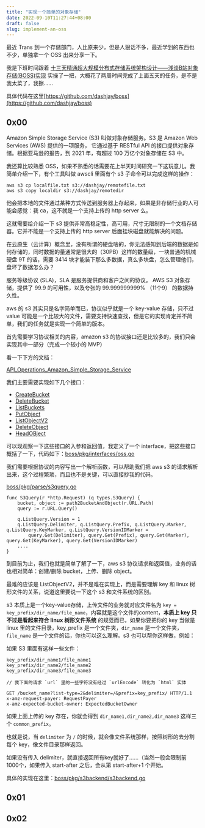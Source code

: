 ```yaml
---
title: "实现一个简单的对象存储"
date: 2022-09-10T11:27:44+08:00
draft: false
slug: implement-an-oss
---
```


最近 Trans 到一个存储部门，人比原来少，但是人狠话不多，最近学到的东西也不少，单独拿一个 OSS 出来分享一下。

我是下班时间跟着 [十三天精通超大规模分布式存储系统架构设计——浅谈B站对象存储(BOSS)实现](https://mp.weixin.qq.com/s/IJhXKZSa5SBiBgXg0dJkHg) 实操了一把，大概花了两周时间完成了上面五天的任务，是不是我太菜了，我擦……

具体代码在这里[https://github.com/dashjay/boss](https://github.com/dashjay/boss)

## 0x00 

Amazon Simple Storage Service (S3) 叫做对象存储服务。S3 是 Amazon Web Services (AWS) 提供的一项服务， 它通过基于 RESTful API 的接口提供对象存储。根据亚马逊的报告，到 2021 年，有超过 100 万亿个对象存储在 S3 中。

我还算比较熟悉 OSS，如果不熟悉的话需要花上半天时间研究一下这玩意儿。我简单介绍一下，有个工具叫做 awscli 里面有个 s3 子命令可以完成这样的操作：

```
aws s3 cp localfile.txt s3://dashjay/remotefile.txt
aws s3 copy localdir s3://dashjay/remotedir
```

他会把本地的文件通过某种方式传送到服务器上存起来，如果是非存储行业的人可能会感觉：我 ca，这不就是一个支持上传的 http server 么。

这就需要给介绍一下 s3 提供非常高稳定性，高可用，尺寸无限制的一个文档存储器。它并不能是一个支持上传的 http server 后面挂块磁盘就能解决的问题。

在云原生（云计算）概念里，没有所谓的硬盘啥的，你无法感知到后端的数据是如何存储的，同时数据的量通常是很大的（30PB）这样的数量级，一块普通的机械硬盘 9T 的话，需要 3414 块才能装下那么多数据，真么多块盘，怎么管理他们，盘坏了数据怎么办？

服务等级协议 (SLA)，SLA 是服务提供商和客户之间的协议。 AWS S3 对象存储，提供了 99.9 的可用性，以及夸张的 99.999999999% （11个9） 的数据持久性。

aws 的 s3 其实只是名字简单而已，协议似乎就是一个 key-value 存储，只不过 value 可能是一个比较大的文件，需要支持快速查找，但是它的实现肯定并不简单，我们的任务就是实现一个简单的版本。

首先需要学习协议相关的内容，amazon s3 的协议接口还是比较多的，我们只会实现其中一部分（完成一个较小的 MVP）

看一下下方的文档：

[API_Operations_Amazon_Simple_Storage_Service](https://docs.aws.amazon.com/AmazonS3/latest/API/API_Operations_Amazon_Simple_Storage_Service.html)

我们主要需要实现如下几个接口：
- [CreateBucket](https://docs.aws.amazon.com/AmazonS3/latest/API/API_CreateBucket.html)
- [DeleteBucket](https://docs.aws.amazon.com/AmazonS3/latest/API/API_DeleteBucket.html)
- [ListBuckets](https://docs.aws.amazon.com/AmazonS3/latest/API/API_ListBuckets.html)
- [PutObject](https://docs.aws.amazon.com/AmazonS3/latest/API/API_PutObject.html)
- [ListObjectV2](https://docs.aws.amazon.com/AmazonS3/latest/API/API_ListBuckets.html)
- [DeleteObject](https://docs.aws.amazon.com/AmazonS3/latest/API/API_DeleteObject.html)
- [HeadOBject](https://docs.aws.amazon.com/AmazonS3/latest/API/API_DeleteObject.html)

可以现观察一下这些接口的入参和返回值，我定义了一个 interface，把这些接口概括了一下，代码如下：[boss/pkg/interfaces/oss.go](https://github.com/dashjay/boss/blob/master/pkg/interfaces/oss.go)

我们需要根据协议的内容写出一个解析函数，可以帮助我们把 aws s3 的请求解析出来，这个过程繁琐，而且也不是关键，可以直接抄我的代码。

[boss/pkg/parse/s3query.go](https://github.com/dashjay/boss/blob/master/pkg/parse/s3query.go#L99)

```golang
func S3Query(r *http.Request) (q types.S3Query) {
	bucket, object := path2BucketAndObject(r.URL.Path)
	query := r.URL.Query()

	q.ListQuery.Version = 1
	q.ListQuery.Delimiter, q.ListQuery.Prefix, q.ListQuery.Marker, q.ListQuery.KeyMarker, q.ListQuery.VersionIDMarker =
		query.Get(Delimiter), query.Get(Prefix), query.Get(Marker), query.Get(KeyMarker), query.Get(VersionIDMarker)
    ....
}
```

到目前为止，我们也就是简单了解了一下，aws s3 协议请求和返回值，业务的话也相对简单：创建/删除 bucket，上传、删除 object。

最难的应该是 ListObjectV2，并不是难在实现上，而是需要理解 key 和 linux 树形文件的关系，说道这里要说一下这个 s3 和文件系统的区别。

s3 本质上是一个key-value存储，上传文件的业务就对应文件名为 `key = key_prefix/dir_name/file_name`，内容就是这个文件的content，**本质上 key 只不过是看起来符合 linux 树形文件系统** 的规范而已，如果你要把你的 key 当做是 linux 里的文件目录，key_prefix 是一个文件夹，`dir_name` 是一个文件夹，`file_name` 是一个文件的话，你也可以这么理解。s3 也可以帮你这样做，例如：

如果 S3 里面有这样一些文件：

```
key_prefix/dir_name1/file_name1
key_prefix/dir_name2/file_name2
key_prefix/dir_name3/file_name3
```

```
// 我下面的请求 `url` 里的一些字符没有经过 `urlEncode` 转化为 `html` 实体

GET /bucket_name?list-type=2&delimiter=/&prefix=key_prefix/ HTTP/1.1
x-amz-request-payer: RequestPayer
x-amz-expected-bucket-owner: ExpectedBucketOwner
```

如果上面上传的 key 存在，你就会得到 `dir_name1,dir_name2,dir_name3` 这样三个 `common_prefix`。

也就是说，当 `delimiter` 为 `/` 的时候，就会像文件系统那样，按照树形的去分割每个 key，像文件目录那样返回。

如果没有传入 delimiter，就直接返回所有key就好了……（当然一般会限制前1000个，如果传入 start-after 之后，会从第 start-after+1 个开始。

具体的实现在这里：[boss/pkg/s3backend/s3backend.go](https://github.com/dashjay/boss/blob/master/pkg/s3backend/s3backend.go#L211)


## 0x01


## 0x02

